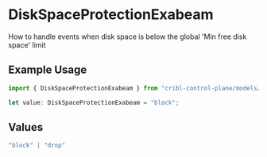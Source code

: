 # DiskSpaceProtectionExabeam

How to handle events when disk space is below the global 'Min free disk space' limit

## Example Usage

```typescript
import { DiskSpaceProtectionExabeam } from "cribl-control-plane/models/operations";

let value: DiskSpaceProtectionExabeam = "block";
```

## Values

```typescript
"block" | "drop"
```